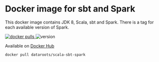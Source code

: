 # Docker image for sbt and Spark

This docker image contains JDK 8, Scala, sbt and Spark. There is a tag for each available version of Spark.

[![docker pulls](https://img.shields.io/docker/pulls/dataroots/scala-sbt-spark.svg "scala-sbt-spark")
](https://hub.docker.com/r/dataroots/scala-sbt-spark)
![version](https://images.microbadger.com/badges/version/dataroots/scala-sbt-spark.svg "version")

Available on [Docker Hub](https://hub.docker.com/r/dataroots/scala-sbt-spark)

```bash
docker pull dataroots/scala-sbt-spark
```